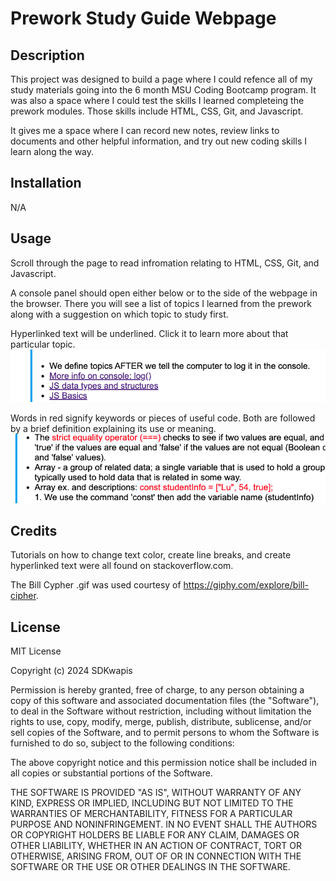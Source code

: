 # Prework Study Guide Webpage

## Description

This project was designed to build a page where I could refence all of my study materials going into the 6 month MSU Coding Bootcamp program. It was also a space where I could test the skills I learned completeing the prework modules. Those skills include HTML, CSS, Git, and Javascript. 

It gives me a space where I can record new notes, review links to documents and other helpful information, and try out new coding skills I learn along the way.

## Installation

N/A

## Usage

Scroll through the page to read infromation relating to HTML, CSS, Git, and Javascript.

A console panel should open either below or to the side of the webpage in the browser. There you will see a list of topics I learned from the prework along with a suggestion on which topic to study first.

Hyperlinked text will be underlined. Click it to learn more about that particular topic. ![alt text](assets/hyperlink.png)

Words in red signify keywords or pieces of useful code. Both are followed by a brief definition explaining its use or meaning.![alt text](assets/redtext.png)

## Credits

Tutorials on how to change text color, create line breaks, and create hyperlinked text were all found on stackoverflow.com.

The Bill Cypher .gif was used courtesy of https://giphy.com/explore/bill-cipher.

## License

MIT License

Copyright (c) 2024 SDKwapis

Permission is hereby granted, free of charge, to any person obtaining a copy
of this software and associated documentation files (the "Software"), to deal
in the Software without restriction, including without limitation the rights
to use, copy, modify, merge, publish, distribute, sublicense, and/or sell
copies of the Software, and to permit persons to whom the Software is
furnished to do so, subject to the following conditions:

The above copyright notice and this permission notice shall be included in all
copies or substantial portions of the Software.

THE SOFTWARE IS PROVIDED "AS IS", WITHOUT WARRANTY OF ANY KIND, EXPRESS OR
IMPLIED, INCLUDING BUT NOT LIMITED TO THE WARRANTIES OF MERCHANTABILITY,
FITNESS FOR A PARTICULAR PURPOSE AND NONINFRINGEMENT. IN NO EVENT SHALL THE
AUTHORS OR COPYRIGHT HOLDERS BE LIABLE FOR ANY CLAIM, DAMAGES OR OTHER
LIABILITY, WHETHER IN AN ACTION OF CONTRACT, TORT OR OTHERWISE, ARISING FROM,
OUT OF OR IN CONNECTION WITH THE SOFTWARE OR THE USE OR OTHER DEALINGS IN THE
SOFTWARE.